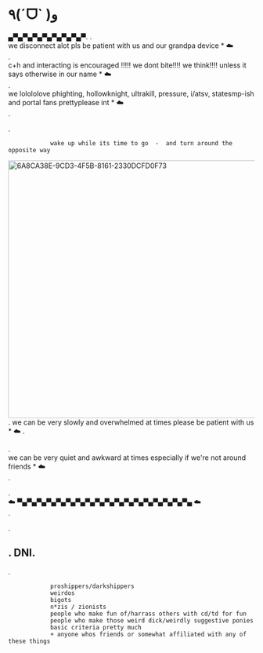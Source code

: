 # ٩(ˊᗜˋ )و
▄▀▄▀▄▀▄▀▄▀▄▀▄▀▄▀.                                  .              
                we disconnect alot pls be patient with us and our grandpa device *  ☁️   
.              
                    c+h and interacting is encouraged !!!!! we dont bite!!!! we think!!!! unless it says otherwise in our name *  ☁️   
.              
                      we lolololove phighting, hollowknight, ultrakill, pressure, i/atsv, statesmp-ish and portal fans prettyplease int *  ☁️    
.              
                    
.              
                      
              
                                                  
                wake up while its time to go  -  and turn around the opposite way

                
<img width="962" height="525" alt="6A8CA38E-9CD3-4F5B-8161-2330DCFD0F73" src="https://github.com/user-attachments/assets/b92613c7-a618-4768-bc5f-92bf0e14a694" />    
.              
                    we can be very slowly and overwhelmed at times please be patient with us *  ☁️ 
.              
                      
.              
                      we can be very quiet and awkward at times especially if we're not around friends *  ☁️   
.              
                      
.              
                    ☁️   ▀▄▀▄▀▄▀▄▀▄▀▄▀▄▀▄▀▄▀▄▀▄▀▄▀▄▀▄▀▄▀▄▀▄▀▄   ☁️            
.              
                      
.             
                           
##                         .         DNI.        
.              
                      

                                                  
                proshippers/darkshippers 
                weirdos
                bigots
                n*zis / zionists
                people who make fun of/harrass others with cd/td for fun
                people who make those weird dick/weirdly suggestive ponies
                basic criteria pretty much
                + anyone whos friends or somewhat affiliated with any of these things
                
